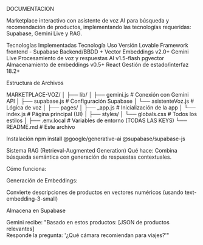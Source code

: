 DOCUMENTACION

Marketplace interactivo con asistente de voz AI para búsqueda y recomendación de productos, implementando las tecnologías requeridas: Supabase, Gemini Live y RAG.

Tecnologías Implementadas
Tecnología	Uso	Versión
Lovable	Framework frontend	-
Supabase	Backend/BBDD + Vector Embeddings	v2.0+
Gemini Live	Procesamiento de voz y respuestas AI	v1.5-flash
pgvector	Almacenamiento de embeddings	v0.5+
React	Gestión de estado/interfaz	18.2+

Estructura de Archivos

MARKETPLACE-VOZ/
│
├── lib/
│   ├── gemini.js               # Conexión con Gemini API
│   ├── supabase.js             # Configuración Supabase
│   └── asistenteVoz.js         # Lógica de voz
│
├── pages/
│   ├── _app.js                 # Inicialización de la app
│   └── index.js                # Página principal (UI)
│
├── styles/
│   └── globals.css             # Todos los estilos
│
├── .env.local                  # Variables de entorno (TODAS LAS KEYS)
└── README.md                   # Este archivo

Instalación
npm install @google/generative-ai @supabase/supabase-js

Sistema RAG (Retrieval-Augmented Generation)
Qué hace:
Combina búsqueda semántica con generación de respuestas contextuales.

Cómo funciona:

Generación de Embeddings:

Convierte descripciones de productos en vectores numéricos (usando text-embedding-3-small)

Almacena en Supabase

Gemini recibe:
"Basado en estos productos: [JSON de productos relevantes]  
 Responde la pregunta: '¿Qué cámara recomiendan para viajes?'"